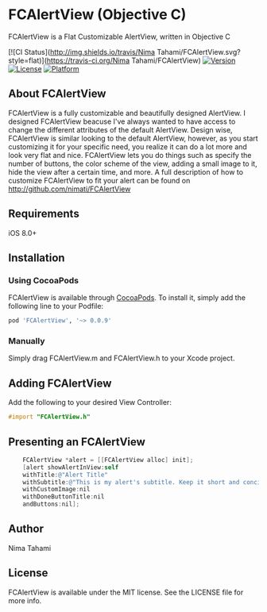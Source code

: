 FCAlertView (Objective C)
=========================

FCAlertView is a Flat Customizable AlertView, written in Objective C 

[![CI Status](http://img.shields.io/travis/Nima Tahami/FCAlertView.svg?style=flat)](https://travis-ci.org/Nima Tahami/FCAlertView)
[![Version](https://img.shields.io/cocoapods/v/FCAlertView.svg?style=flat)](http://cocoapods.org/pods/FCAlertView)
[![License](https://img.shields.io/cocoapods/l/FCAlertView.svg?style=flat)](http://cocoapods.org/pods/FCAlertView)
[![Platform](https://img.shields.io/cocoapods/p/FCAlertView.svg?style=flat)](http://cocoapods.org/pods/FCAlertView)

## About FCAlertView

FCAlertView is a fully customizable and beautifully designed AlertView. I designed FCAlertView beacuse I've always wanted to have access to change the different attributes of the default AlertView. Design wise, FCAlertView is similar looking to the default AlertView, however, as you start customizing it for your specific need, you realize it can do a lot more and look very flat and nice. FCAlertView lets you do things such as specify the number of buttons, the color scheme of the view, adding a small image to it, hide the view after a certain time, and more. A full description of how to customize FCAlertView to fit your alert can be found on http://github.com/nimati/FCAlertView

Requirements
------------

iOS 8.0+

Installation
------------

### Using CocoaPods

FCAlertView is available through [CocoaPods](http://cocoapods.org). To install
it, simply add the following line to your Podfile:

```ruby
pod 'FCAlertView', '~> 0.0.9'
```

### Manually

Simply drag FCAlertView.m and FCAlertView.h to your Xcode project.

Adding FCAlertView
------------------

Add the following to your desired View Controller:

```Objective-C
#import "FCAlertView.h"
```

Presenting an FCAlertView
------------------------
```Objective-C
	FCAlertView *alert = [[FCAlertView alloc] init];
	[alert showAlertInView:self
	withTitle:@"Alert Title"
	withSubtitle:@"This is my alert's subtitle. Keep it short and concise. 😜👌"
	withCustomImage:nil
	withDoneButtonTitle:nil
	andButtons:nil];

```

## Author

Nima Tahami

## License

FCAlertView is available under the MIT license. See the LICENSE file for more info.
